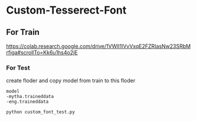 # Custom-Tesserect-Font

## For Train
https://colab.research.google.com/drive/1VWlI1lVvVxqE2FZRIasNw23SRbMrfiga#scrollTo=Kk6u1hs4o2jE

### For Test

create floder and copy model from train to this floder
```
model
-mytha.traineddata
-eng.traineddata
```
```
python custom_font_test.py
```

